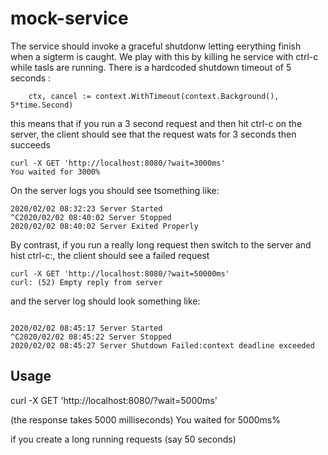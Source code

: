 # mock-service

The service should invoke a graceful shutdonw letting eerything finish when a sigterm is caught.  We play with this by killing he service with ctrl-c while tasls are running.  There is a hardcoded  shutdown timeout of 5 seconds :
```text
	ctx, cancel := context.WithTimeout(context.Background(), 5*time.Second)
```

this means that if you run a  3 second request and then hit ctrl-c on the server, the client should see  that the request wats for 3 seconds then succeeds
```shell script
curl -X GET 'http://localhost:8080/?wait=3000ms'
You waited for 3000%
```

On the server logs  you should see tsomething like:
```text
2020/02/02 08:32:23 Server Started
^C2020/02/02 08:40:02 Server Stopped
2020/02/02 08:40:02 Server Exited Properly

```

By contrast, if you run a really long request then switch to the server and hist ctrl-c:, the client should see a failed request
```shell script
curl -X GET 'http://localhost:8080/?wait=50000ms'
curl: (52) Empty reply from server
```
 and the server log should look something like:
 ```text

2020/02/02 08:45:17 Server Started
^C2020/02/02 08:45:22 Server Stopped
2020/02/02 08:45:27 Server Shutdown Failed:context deadline exceeded

```

## Usage
curl -X GET 'http://localhost:8080/?wait=5000ms'

(the response takes 5000 milliseconds)
You waited for 5000ms%

if you create a long running requests (say 50 seconds)
